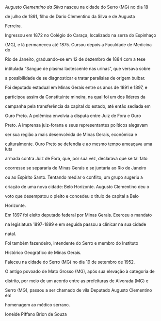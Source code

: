 

*Augusto Clementino da Silva* nasceu na cidade do Serro (MG) no dia 18

de julho de 1861, filho de Dario Clementino da Silva e de Augusta

Ferreira.



Ingressou em 1872 no Colégio do Caraça, localizado na serra do Espinhaço

(MG), e lá permaneceu até 1875. Cursou depois a Faculdade de Medicina do

Rio de Janeiro, graduando-se em 12 de dezembro de 1884 com a tese

intitulada “Sangue de plasma lactescente nas urinas”, que versava sobre

a possibilidade de se diagnosticar e tratar paralisias de origem bulbar.



Foi deputado estadual em Minas Gerais entre os anos de 1891 e 1897, e

participou assim da Constituinte mineira, na qual foi um dos líderes da

campanha pela transferência da capital do estado, até então sediada em

Ouro Preto. A polêmica envolvia a disputa entre Juiz de Fora e Ouro

Preto. A imprensa juiz-forana e seus representantes políticos alegavam

ser sua região a mais desenvolvida de Minas Gerais, econômica e

culturalmente. Ouro Preto se defendia e ao mesmo tempo ameaçava uma luta

armada contra Juiz de Fora, que, por sua vez, declarava que se tal fato

ocorresse se separaria de Minas Gerais e se juntaria ao Rio de Janeiro

ou ao Espírito Santo. Tentando mediar o conflito, um grupo sugeriu a

criação de uma nova cidade: Belo Horizonte. Augusto Clementino deu o

voto que desempatou o pleito e concedeu o título de capital a Belo

Horizonte.



Em 1897 foi eleito deputado federal por Minas Gerais. Exerceu o mandato

na legislatura 1897-1899 e em seguida passou a clinicar na sua cidade

natal.



Foi também fazendeiro, intendente do Serro e membro do Instituto

Histórico Geográfico de Minas Gerais.



Faleceu na cidade do Serro (MG) no dia 19 de setembro de 1952.



O antigo povoado de Mato Grosso (MG), após sua elevação à categoria de

distrito, por meio de um acordo entre as prefeituras de Alvorada (MG) e

Serro (MG), passou a ser chamado de vila Deputado Augusto Clementino em

homenagem ao médico serrano.



Ioneide Piffano Brion de Souza



